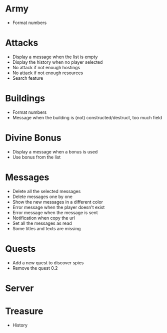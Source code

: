 # Army
* Format numbers

# Attacks
* Display a message when the list is empty
* Display the history when no player selected
* No attack if not enough hostings
* No attack if not enough resources
* Search feature

# Buildings
* Format numbers
* Message when the building is (not) constructed/destruct, too much field

# Divine Bonus
* Display a message when a bonus is used
* Use bonus from the list

# Messages
* Delete all the selected messages
* Delete messages one by one
* Show the new messages in a different color
* Error message when the player doesn't exist
* Error message when the message is sent
* Notification when copy the url
* Set all the messages as read
* Some titles and texts are missing

# Quests
* Add a new quest to discover spies
* Remove the quest 0.2

# Server

# Treasure
* History
